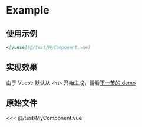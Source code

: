 # Example

## 使用示例

```md
<[vuese](@/test/MyComponent.vue)
```

## 实现效果
由于 Vuese 默认从 `<h1>` 开始生成，请看[下一节的 demo](./demo.md)

## 原始文件

<<< @/test/MyComponent.vue
